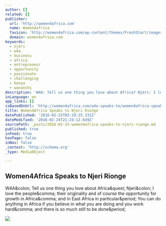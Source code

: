 ```yaml
---
author: []
related: []
publisher:
  url: 'http://women4africa.com'
  name: Women4africa
  favicon: 'http://women4africa.com/wp-content/themes/FreshStart/images/favicon.ico'
  domain: women4africa.com
keywords:
  - njeri
  - w4a
  - business
  - africa
  - entrepreneur
  - opportunity
  - passionate
  - challenging
  - kenya
  - wananchi
description: 'W4A: Tell us one thing you love about Africa? Njeri: I love the people, their originality and of course the opportunity for growth in Africa, and in East Africa in particular. You can do anything in Africa if you believe in what you are doing and you work hard, and there is so much still to be done.'
inLanguage: en
app_links: []
isBasedOnUrl: 'http://women4africa.com/w4a-speaks-to/women4africa-speaks-to-njeri-rionge/'
title: Women4Africa Speaks to Njeri Rionge
datePublished: '2016-02-25T02:19:25.331Z'
dateModified: '2016-02-24T21:24:12.649Z'
sourcePath: _posts/2016-02-25-women4africa-speaks-to-njeri-rionge.md
published: true
inFeed: true
hasPage: false
inNav: false
_context: 'http://schema.org'
_type: MediaObject

---
```

<article style=""><h1>Women4Africa Speaks to Njeri Rionge</h1><p>W4A&amp;colon; Tell us one thing you love about Africa&amp;quest; Njeri&amp;colon; I love the people&amp;comma; their originality and of course the opportunity for growth in Africa&amp;comma; and in East Africa in particular&amp;period; You can do anything in Africa if you believe in what you are doing and you work hard&amp;comma; and there is so much still to be done&amp;period;</p><img src="http://www.women4africa.com/wp-content/uploads/2012/07/Njeri-Rionge.jpg" /></article>